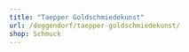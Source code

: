 ```yaml
---
title: "Taepper Goldschmiedekunst"
url: /deggendorf/taepper-goldschmiedekunst/
shop: Schmuck
---
```

